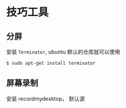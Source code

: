 # 技巧工具

## 分屏

安装 `Terminator`, ubuntu 默认的仓库就可以使用
```
$ sudo apt-get install terminator
```

## 屏幕录制

安装 recordmydesktop， 默认源